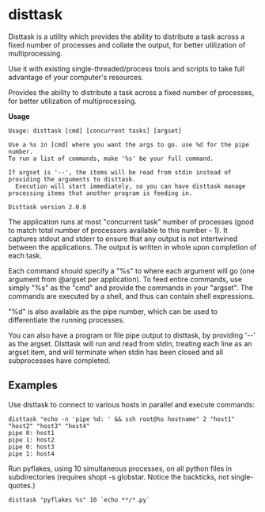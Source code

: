 disttask
========

Disttask is a utility which provides the ability to distribute a task across a fixed number of processes and collate the output, for better utilization of multiprocessing.

Use it with existing single-threaded/process tools and scripts to take full advantage of your computer's resources.

Provides the ability to distribute a task across a fixed number of processes, for better utilization of multiprocessing.

**Usage**

	Usage: disttask [cmd] [concurrent tasks] [argset]

	Use a %s in [cmd] where you want the args to go. use %d for the pipe number.
	To run a list of commands, make '%s' be your full command.

	If argset is '--', the items will be read from stdin instead of providing the arguments to disttask.
	  Execution will start immediately, so you can have disttask manage processing items that another program is feeding in.

	Disttask version 2.0.0


The application runs at most "concurrent task" number of processes (good to match total number of processors available to this number - 1).
It captures stdout and stderr to ensure that any output is not intertwined between the applications. The output is written in whole upon completion of each task.

Each command should specify a "%s" to where each argument will go (one argument from @argset per application). To feed entire commands, use simply "%s" as the "cmd" and provide the commands in your "argset".
The commands are executed by a shell, and thus can contain shell expressions.

"%d" is also available as the pipe number, which can be used to differentiate the running processes.

You can also have a program or file pipe output to disttask, by providing '--' as the argset. Disttask will run and read from stdin, treating each line as an argset item, and will terminate when stdin has been closed and all subprocesses have completed.


Examples
--------

Use disttask to connect to various hosts in parallel and execute commands:

	disttask "echo -n 'pipe %d: ' && ssh root@%s hostname" 2 "host1" "host2" "host3" "host4"
	pipe 0: host1
	pipe 1: host2
	pipe 0: host3
	pipe 1: host4


Run pyflakes, using 10 simultaneous processes, on all python files in subdirectories (requires shopt -s globstar. Notice the backticks, not single-quotes.)

	disttask "pyflakes %s" 10 `echo **/*.py`

